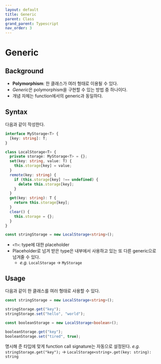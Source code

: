 ```yaml
---
layout: default
title: Generic
parent: Class
grand_parent: Typescript
nav_order: 3
---
```


# Generic

## Background

- **Polymorphism**: 한 클래스가 여러 형태로 이용될 수 있다.
- *Generic*은 polymorphism을 구현할 수 있는 방법 중 하나이다.
- 개념 자체는 function에서의 generic과 동일하다.

## Syntax

다음과 같이 작성한다.

```typescript
interface MyStorage<T> {
  [key: string]: T;
}

class LocalStorage<T> {
  private storage: MyStorage<T> = {};
  set(key: string, value: T) {
    this.storage[key] = value;
  }
  remote(key: string) {
    if (this.storage[key] !== undefined) {
      delete this.storage[key];
    }
  }
  get(key: string): T {
    return this.storage[key];
  }
  clear() {
    this.storage = {};
  }
}

const stringStorage = new LocalStorage<string>();
```

- `<T>`: type에 대한 placeholder
- Placeholder로 넘겨 받은 type은 내부에서 사용하고 있는 또 다른 generic으로 넘겨줄 수 있다.
  - _e.g._ `LocalStorage` -> `MyStorage`

## Usage

다음과 같이 한 클래스를 여러 형태로 사용할 수 있다.

```typescript
const stringStorage = new LocalStorage<string>();

stringStorage.get("key");
stringStorage.set("hello", "world");

const booleanStorage = new LocalStorage<boolean>();

booleanStorage.get("key");
booleanStorage.set("tired", true);
```

명시해 준 타입에 맞게 function call signature는 자동으로 설정된다.
_e.g._ `stringStorage.get("key");` -> `LocalStorage<string>.get(key: string): string`
